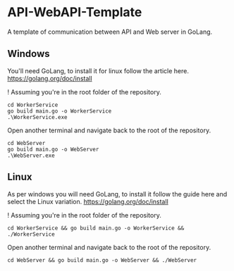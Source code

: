 # API-WebAPI-Template
A template of communication between API and Web server in GoLang.

## Windows
You'll need GoLang, to install it for linux follow the article here.
https://golang.org/doc/install

! Assuming you're in the root folder of the repository.
```
cd WorkerService
go build main.go -o WorkerService
.\WorkerService.exe
```
Open another terminal and navigate back to the root of the repository.
```
cd WebServer
go build main.go -o WebServer
.\WebServer.exe
```

## Linux
As per windows you will need GoLang, to install it follow the guide here and select the Linux variation.
https://golang.org/doc/install

! Assuming you're in the root folder of the repository.
```
cd WorkerService && go build main.go -o WorkerService && ./WorkerService
```
Open another terminal and navigate back to the root of the repository.
```
cd WebServer && go build main.go -o WebServer && ./WebServer
```
